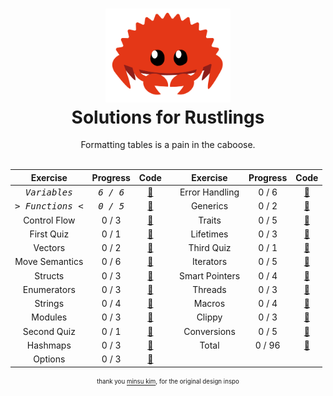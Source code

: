 <h1 align="center">
  <img src="https://github.com/alstn2468/rustlings-solution/raw/main/logo.png" alt="rust" width="200">
    <div>Solutions for Rustlings</div>
</h1>
<div align="center">Formatting tables is a pain in the caboose.</div>
<br>
<div align="center">
  
| Exercise                 | Progress  | Code                                                                                                 |      | Exercise                 | Progress  | Code                                                                                                 |
| :----------------------: | :-------: | :--------------------------------------------------------------------------------------------------: | :--: | :----------------------: | :-------: | :--------------------------------------------------------------------------------------------------: |
| *<samp>Variables*        | *<samp>6 / 6* | [:link:](https://github.com/hyphena/rustlings/)                                                  |      | Error Handling           | 0 / 6     | [:link:](https://github.com/hyphena/rustlings/)              |
| *<samp>> Functions <*    | *<samp>0 / 5* | [:link:](https://github.com/hyphena/rustlings/)                                                  |      | Generics                 | 0 / 2     | [:link:](https://github.com/hyphena/rustlings/)              |
| Control Flow             | 0 / 3       | [:link:](https://github.com/hyphena/rustlings/)                                                    |      | Traits                   | 0 / 5     | [:link:](https://github.com/hyphena/rustlings/)              |
| First Quiz               | 0 / 1       | [:link:](https://github.com/hyphena/rustlings/)                                                    |      | Lifetimes                | 0 / 3     | [:link:](https://github.com/hyphena/rustlings/)              |
| Vectors                  | 0 / 2       | [:link:](https://github.com/hyphena/rustlings/)                                                    |      | Third Quiz               | 0 / 1     | [:link:](https://github.com/hyphena/rustlings/)              |
| Move Semantics           | 0 / 6       | [:link:](https://github.com/hyphena/rustlings/)                                                    |      | Iterators                | 0 / 5     | [:link:](https://github.com/hyphena/rustlings/)              |
| Structs                  | 0 / 3       | [:link:](https://github.com/hyphena/rustlings/)                                                    |      | Smart Pointers           | 0 / 4     | [:link:](https://github.com/hyphena/rustlings/)              |
| Enumerators              | 0 / 3       | [:link:](https://github.com/hyphena/rustlings/)                                                    |      | Threads                  | 0 / 3     | [:link:](https://github.com/hyphena/rustlings/)              |
| Strings                  | 0 / 4       | [:link:](https://github.com/hyphena/rustlings/)                                                    |      | Macros                   | 0 / 4     | [:link:](https://github.com/hyphena/rustlings/)              |
| Modules                  | 0 / 3       | [:link:](https://github.com/hyphena/rustlings/)                                                    |      | Clippy                   | 0 / 3     | [:link:](https://github.com/hyphena/rustlings/)              |
| Second Quiz              | 0 / 1       | [:link:](https://github.com/hyphena/rustlings/)                                                    |      | Conversions              | 0 / 5     | [:link:](https://github.com/hyphena/rustlings/)              |
| Hashmaps                 | 0 / 3       | [:link:](https://github.com/hyphena/rustlings/)                                                    |      | Total                    | 0 / 96    | [:link:](https://github.com/hyphena/rustlings/)              |
| Options                  | 0 / 3       | [:link:](https://github.com/hyphena/rustlings/)

<sub><sup>thank you <a href="https://github.com/alstn2468/rustlings-solution/tree/main">minsu kim</a>, for the original design inspo</sub></sub>
</div>
